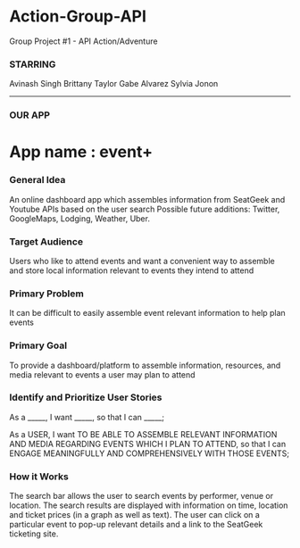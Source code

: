 # Action-Group-API
Group Project #1 - API Action/Adventure

### STARRING
Avinash Singh
Brittany Taylor
Gabe Alvarez
Sylvia Jonon

-------------------

### OUR APP

# App name : event+

### General Idea
An online dashboard app which assembles information from SeatGeek and Youtube APIs based on the user search
Possible future additions: Twitter, GoogleMaps, Lodging, Weather, Uber.

### Target Audience
Users who like to attend events and want a convenient way to assemble and store local information relevant to events they intend to attend

### Primary Problem
It can be difficult to easily assemble event relevant information to help plan events

### Primary Goal
To provide a dashboard/platform to assemble information, resources, and media relevant to events a user may plan to attend

### Identify and Prioritize User Stories
As a _____, I want _____, so that I can _____;

As a USER, I want TO BE ABLE TO ASSEMBLE RELEVANT INFORMATION AND MEDIA REGARDING EVENTS WHICH I PLAN TO ATTEND, so that I can ENGAGE MEANINGFULLY AND COMPREHENSIVELY WITH THOSE EVENTS;

### How it Works
 The search bar allows the user to search events by performer, venue or location. The search results are displayed with information on time, location and ticket prices (in a graph as well as text). The user can click on a particular event to pop-up relevant details and a link to the SeatGeek ticketing site.